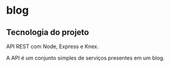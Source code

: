 # blog

## Tecnologia do projeto
API REST com Node, Express e Knex.

A API é um conjunto simples de serviços presentes em um blog.

